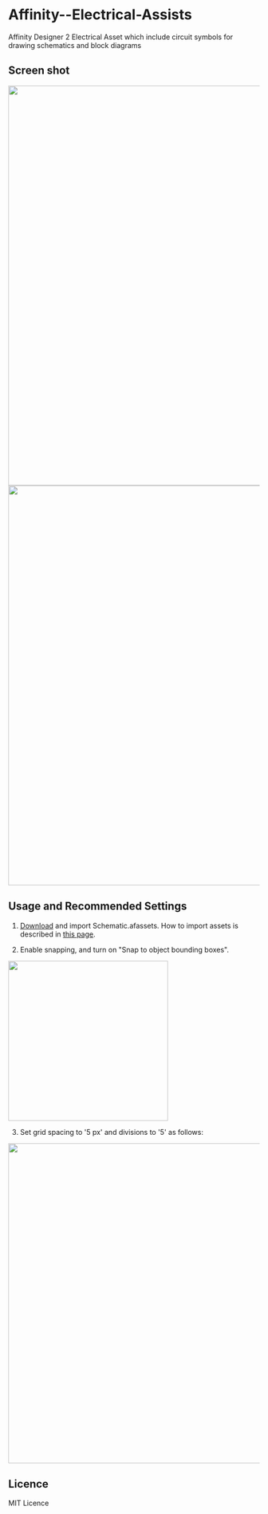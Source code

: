 # Affinity--Electrical-Assists
Affinity Designer 2 Electrical  Asset which include circuit symbols for drawing schematics and block diagrams 

## Screen shot

<img src="https://github.com/elmisa562/AffrinityASSESTS/issues/1#issue-2836848435" width="800px">

<img src="https://user-images.githubusercontent.com/37934321/184477590-231a4940-c93d-4773-83d0-ed97f0395392.png" width="800px">

## Usage and Recommended Settings

1. [Download](https://github.com/elmisa562/AffrinityASSESTS/blob/main/Elecrtrical.afassets) and import Schematic.afassets. How to import assets is described in [this page](https://affinity.help/designer/en-US.lproj/index.html?page=pages/Appendix/importingAssets.html?title=Importing%20assets).

2. Enable snapping, and turn on "Snap to object bounding boxes".

<img src="https://user-images.githubusercontent.com/37934321/184475175-5b4ee452-1b54-4226-b672-80a92bed1584.png" width="320px">

3. Set grid spacing to '5 px' and divisions to '5' as follows:

<img src="https://user-images.githubusercontent.com/37934321/124695947-21dc5480-df1f-11eb-8695-b50e777268e2.png" width="640px">



## Licence

MIT Licence
